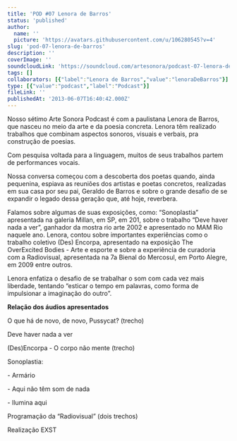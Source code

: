 ```yaml
---
title: 'POD #07 Lenora de Barros'
status: 'published'
author:
  name: ''
  picture: 'https://avatars.githubusercontent.com/u/106280545?v=4'
slug: 'pod-07-lenora-de-barros'
description: ''
coverImage: ''
soundcloudLink: 'https://soundcloud.com/artesonora/podcast-07-lenora-de-barros?in=artesonora/sets/podcast&si=4bd5005d67f94a64ad964563b8c6037e&utm_source=clipboard&utm_medium=text&utm_campaign=social_sharing'
tags: []
collaborators: [{"label":"Lenora de Barros","value":"lenoraDeBarros"}]
type: [{"value":"podcast","label":"Podcast"}]
fileLink: ''
publishedAt: '2013-06-07T16:40:42.000Z'
---
```


Nosso sétimo Arte Sonora Podcast é com a paulistana Lenora de Barros, que nasceu no meio da arte e da poesia concreta. Lenora têm realizado trabalhos que combinam aspectos sonoros, visuais e verbais, pra construção de poesias.

Com pesquisa voltada para a linguagem, muitos de seus trabalhos partem de performances vocais.

Nossa conversa começou com a descoberta dos poetas quando, ainda pequenina, espiava as reuniões dos artistas e poetas concretos, realizadas em sua casa por seu pai, Geraldo de Barros e sobre o grande desafio de se expandir o legado dessa geração que, até hoje, reverbera.

Falamos sobre algumas de suas exposições, como: “Sonoplastia” apresentada na galeria Millan, em SP, em 201, sobre o trabalho “Deve haver nada a ver”, ganhador da mostra rio arte 2002 e apresentado no MAM Rio naquele ano. Lenora, contou sobre importantes experiências como o trabalho coletivo (Des) Encorpa, apresentado na exposição The OverExcited Bodies - Arte e esporte e sobre a experiência de curadoria com a Radiovisual, apresentada na 7a Bienal do Mercosul, em Porto Alegre, em 2009 entre outros.

Lenora enfatiza o desafio de se trabalhar o som com cada vez mais liberdade, tentando “esticar o tempo em palavras, como forma de impulsionar a imaginação do outro”.

**Relação dos áudios apresentados**

O que há de novo, de novo, Pussycat? (trecho)

Deve haver nada a ver

(Des)Encorpa - O corpo não mente (trecho)

Sonoplastia:

\- Armário

\- Aqui não têm som de nada

\- Ilumina aqui

Programação da “Radiovisual” (dois trechos)

Realização EXST